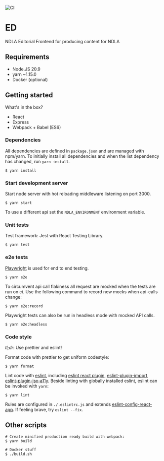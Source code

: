 ![CI](https://github.com/NDLANO/editorial-frontend/workflows/CI/badge.svg)

# ED

NDLA Editorial Frontend for producing content for NDLA

## Requirements

- Node.JS 20.9
- yarn ~1.15.0
- Docker (optional)

## Getting started

What's in the box?

- React
- Express
- Webpack + Babel (ES6)

### Dependencies

All dependencies are defined in `package.json` and are managed with npm/yarn. To
initially install all dependencies and when the list dependency has changed,
run `yarn install`.

```
$ yarn install
```

### Start development server

Start node server with hot reloading middleware listening on port 3000.

```
$ yarn start
```

To use a different api set the `NDLA_ENVIRONMENT` environment variable.

### Unit tests

Test framework: Jest with React Testing Library.

```
$ yarn test
```

### e2e tests

[Playwright](https://playwright.dev/) is used for end to end testing.

```
$ yarn e2e
```

To circumvent api call flakiness all request are mocked when the tests are run on ci. Use the following command to record new mocks when api-calls change:

```
$ yarn e2e:record
```

Playwright tests can also be run in headless mode with mocked API calls.

```
$ yarn e2e:headless
```

### Code style

_tl;dr_: Use prettier and eslint!

Format code with prettier to get uniform codestyle:

```
$ yarn format
```

Lint code with [eslint](http://eslint.org/), including [eslint react plugin](https://github.com/yannickcr/eslint-plugin-react), [eslint-plugin-import](https://github.com/benmosher/eslint-plugin-import), [eslint-plugin-jsx-a11y](https://github.com/evcohen/eslint-plugin-jsx-a11y#readme).
Beside linting with globally installed eslint, eslint can be invoked with `yarn`:

```
$ yarn lint
```

Rules are configured in `./.eslintrc.js` and extends [eslint-config-react-app](https://github.com/facebook/create-react-app/tree/master/packages/eslint-config-react-app). If feeling brave, try `eslint --fix`.

## Other scripts

```
# Create minified production ready build with webpack:
$ yarn build
```

```
# Docker stuff
$ ./build.sh
```

